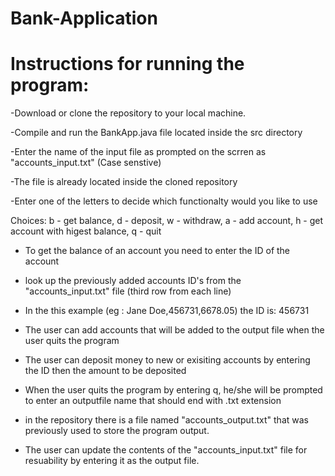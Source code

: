 # Bank-Application

# Instructions for running the program: 

-Download or clone the repository to your local machine.

-Compile and run the BankApp.java file located inside the src directory

-Enter the name of the input file as prompted on the scrren as "accounts_input.txt" (Case senstive)

-The file is already located inside the cloned repository 

-Enter one of the letters to decide which functionalty would you like to use

Choices:
b - get balance, d - deposit, w - withdraw, a - add account, h - get account with higest balance, q - quit

- To get the balance of an account you need to enter the ID of the account 

- look up the previously added accounts ID's from the "accounts_input.txt" file (third row from each line) 

- In the this example (eg : Jane Doe,456731,6678.05) the ID is: 456731

- The user can add accounts that will be added to the output file when the user quits the program

- The user can deposit money to new or exisiting accounts by entering the ID then the amount to be deposited

- When the user quits the program by entering q, he/she will be prompted to enter an outputfile name that should end with .txt extension

- in the repository there is a file named "accounts_output.txt" that was previously used to store the program output. 

- The user can update the contents of the "accounts_input.txt" file for resuability by entering it as the output file.






